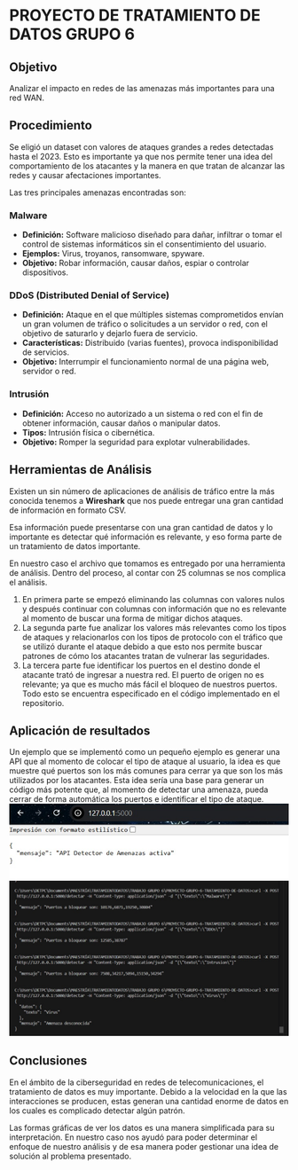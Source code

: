 # PROYECTO DE TRATAMIENTO DE DATOS GRUPO 6

## Objetivo
Analizar el impacto en redes de las amenazas más importantes para una red WAN.

## Procedimiento
Se eligió un dataset con valores de ataques grandes a redes detectadas hasta el 2023. Esto es importante ya que nos permite tener una idea del comportamiento de los atacantes y la manera en que tratan de alcanzar las redes y causar afectaciones importantes.

Las tres principales amenazas encontradas son:

### Malware
- **Definición:** Software malicioso diseñado para dañar, infiltrar o tomar el control de sistemas informáticos sin el consentimiento del usuario.  
- **Ejemplos:** Virus, troyanos, ransomware, spyware.  
- **Objetivo:** Robar información, causar daños, espiar o controlar dispositivos.

### DDoS (Distributed Denial of Service)
- **Definición:** Ataque en el que múltiples sistemas comprometidos envían un gran volumen de tráfico o solicitudes a un servidor o red, con el objetivo de saturarlo y dejarlo fuera de servicio.  
- **Características:** Distribuido (varias fuentes), provoca indisponibilidad de servicios.  
- **Objetivo:** Interrumpir el funcionamiento normal de una página web, servidor o red.

### Intrusión
- **Definición:** Acceso no autorizado a un sistema o red con el fin de obtener información, causar daños o manipular datos.  
- **Tipos:** Intrusión física o cibernética.  
- **Objetivo:** Romper la seguridad para explotar vulnerabilidades.

## Herramientas de Análisis
Existen un sin número de aplicaciones de análisis de tráfico entre la más conocida tenemos a **Wireshark** que nos puede entregar una gran cantidad de información en formato CSV.

Esa información puede presentarse con una gran cantidad de datos y lo importante es detectar qué información es relevante, y eso forma parte de un tratamiento de datos importante.

En nuestro caso el archivo que tomamos es entregado por una herramienta de análisis. Dentro del proceso, al contar con 25 columnas se nos complica el análisis.

1. En primera parte se empezó eliminando las columnas con valores nulos y después continuar con columnas con información que no es relevante al momento de buscar una forma de mitigar dichos ataques.
2. La segunda parte fue analizar los valores más relevantes como los tipos de ataques y relacionarlos con los tipos de protocolo con el tráfico que se utilizó durante el ataque debido a que esto nos permite buscar patrones de cómo los atacantes tratan de vulnerar las seguridades.
3. La tercera parte fue identificar los puertos en el destino donde el atacante trató de ingresar a nuestra red. El puerto de origen no es relevante; ya que es mucho más fácil el bloqueo de nuestros puertos. Todo esto se encuentra especificado en el código implementado en el repositorio.

## Aplicación de resultados
Un ejemplo que se implementó como un pequeño ejemplo es generar una API que al momento de colocar el tipo de ataque al usuario, la idea es que muestre qué puertos son los más comunes para cerrar ya que son los más utilizados por los atacantes. Esta idea sería una base para generar un código más potente que, al momento de detectar una amenaza, pueda cerrar de forma automática los puertos e identificar el tipo de ataque.
![Inicialización de API](images/image2.jpeg)
![Resultados del POST](images/image1.jpeg)
## Conclusiones
En el ámbito de la ciberseguridad en redes de telecomunicaciones, el tratamiento de datos es muy importante. Debido a la velocidad en la que las interacciones se producen, estas generan una cantidad enorme de datos en los cuales es complicado detectar algún patrón.

Las formas gráficas de ver los datos es una manera simplificada para su interpretación. En nuestro caso nos ayudó para poder determinar el enfoque de nuestro análisis y de esa manera poder gestionar una idea de solución al problema presentado.